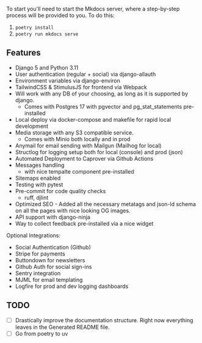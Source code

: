 To start you'll need to start the Mkdocs server, where a step-by-step process will be provided to you. To do this:
1. `poetry install`
2. `poetry run mkdocs serve`

## Features

- Django 5 and Python 3.11
- User authentication (regular + social) via django-allauth
- Environment variables via django-environ
- TailwindCSS & StimulusJS for frontend via Webpack
- Will work with any DB of your choosing, as long as it is supported by django.
  - Comes with Postgres 17 with pgvector and pg_stat_statements pre-installed
- Local deploy via docker-compose and makefile for rapid local development
- Media storage with any S3 compatible service.
  - Comes with Minio both locally and in prod
- Anymail for email sending with Mailgun (Mailhog for local)
- Structlog for logging setup both for local (console) and prod (json)
- Automated Deployment to Caprover via Github Actions
- Messages handling
  - with nice tempalte component pre-installed
- Sitemaps enabled
- Testing with pytest
- Pre-commit for code quality checks
  - ruff, djlint
- Optimized SEO - Added all the necessary metatags and json-ld schema on all the pages with nice looking OG images.
- API support with django-ninja
- Way to collect feedback pre-installed via a nice widget

Optional Integrations:
- Social Authentication (Github)
- Stripe for payments
- Buttondown for newsletters
- Github Auth for social sign-ins
- Sentry integration
- MJML for email templating
- Logfire for prod and dev logging dashboards

## TODO
- [ ] Drastically improve the documentation structure. Right now everything leaves in the Generated README file.
- [ ] Go from poetry to uv
